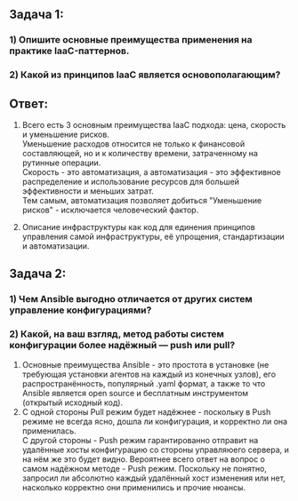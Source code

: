 ## Задача 1:
### 1) Опишите основные преимущества применения на практике IaaC-паттернов.
### 2) Какой из принципов IaaC является основополагающим?

## Ответ:

1) Всего есть 3 основным преимущества IaaC подхода: цена, скорость и уменьшение рисков.  
Уменьшение расходов относится не только к финансовой составляющей, но и к количеству времени, затраченному на рутинные операции.  
Скорость - это автоматизация, а автоматизация - это эффективное распределение и использование ресурсов для большей эффективности и меньших затрат.  
Тем самым, автоматизация позволяет добиться "Уменьшение рисков" - исключается человеческий фактор.

2) Описание инфраструктуры как код для единения принципов управления самой инфраструктуры, её упрощения, стандартизации и автоматизации.

## Задача 2:
### 1) Чем Ansible выгодно отличается от других систем управление конфигурациями?
### 2) Какой, на ваш взгляд, метод работы систем конфигурации более надёжный — push или pull?


1) Основные преимущества Ansible - это простота в установке (не требующая установки агентов на каждый из конечных узлов), его распространённость, популярный .yaml формат, а также то что Ansible является open source и бесплатным инструментом (открытый исходный код).
2) С одной стороны Pull режим будет надёжнее - поскольку в Push режиме не всегда ясно, дошла ли конфигурация, и корректно ли она применилась.  
С другой стороны - Push режим гарантированно отправит на удалённые хосты конфигурацию со стороны управляюего сервера, и на нём же это будет видно.
Вероятнее всего ответ на вопрос о самом надёжном методе - Push режим. Поскольку не понятно, запросил ли абсолютно каждый удалённый хост изменения или нет,
насколько корректно они применились и прочие нюансы.








